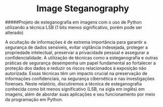 <h1 align="center"> Image Steganography </h1>

#####Projeto de esteganografia em imagens com o uso de Python utilizando a técnica LSB (1 bits menos significativo, porém pode ser alterado)

A ocultação de informações é de extrema importância para garantir a segurança de dados sensíveis, evitar vigilância indesejada, proteger a propriedade intelectual, preservar a privacidade pessoal e assegurar a confidencialidade. A utilização de técnicas como a esteganografia e outras práticas de segurança desempenha um papel fundamental ao fortalecer a proteção dos dados e reduzir os riscos relacionados à exposição não autorizada. Essas técnicas têm um impacto crucial na preservação de informações confidenciais, na segurança cibernética e nas investigações forenses. Neste relatório, discutiremos a técnica de esteganografia conhecida como bit menos significativo (LSB, na sigla em inglês) em imagens, além de abordar suas aplicações e seu funcionamento por meio da programação em Python.
